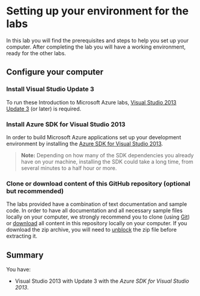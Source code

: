 ﻿Setting up your environment for the labs
========================================
In this lab you will find the prerequisites and steps to help you set up your computer. After completing the lab you will have a working environment, ready for the other labs.

Configure your computer
-----------------------

### Install Visual Studio Update 3
To run these Introduction to Microsoft Azure labs, [Visual Studio 2013 Update 3](http://www.microsoft.com/en-us/download/details.aspx?id=43721) (or later)  is required.

### Install Azure SDK for Visual Studio 2013
In order to build Microsoft Azure applications set up your development environment by installing the [Azure SDK for Visual Studio 2013](http://go.microsoft.com/fwlink/?linkid=324322&clcid=0x409).

> **Note:** Depending on how many of the SDK dependencies you already have on your machine, installing the SDK could take a long time, from several minutes to a half hour or more.


### Clone or download content of this GitHub repository (optional but recommended)

The labs provided have a combination of text documentation and sample code. In order to have all documentation and all necessary sample files locally on your computer, we strongly recommend you to clone (using [Git](http://git-scm.com/)) or [download](https://github.com/Azure-Readiness/HOL-Intro-to-Azure/archive/master.zip) all content in this repository locally on your computer. If you download the zip archive, you will need to [unblock](http://blogs.msdn.com/b/delay/p/unblockingdownloadedfile.aspx) the zip file before extracting it.

Summary
-------

You have:

* Visual Studio 2013 with Update 3 with the _Azure SDK for Visual Studio 2013_.

